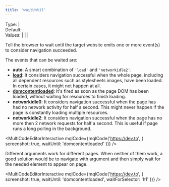 ```yaml
---
title: 'waitUntil'
--- 
```


Type: <TypeContainer><Type children='<string>'/> | <Type children='<string[]>'/></TypeContainer><br/>
Default: <Type children="'auto'"/><br/>
Values: <TypeContainer><Type children="'load'"/> | <Type children="'domcontentloaded'"/> | <Type children="'networkidle0'"/> | <Type children="'networkidle2'"/></TypeContainer>

Tell the browser to wait until the target website emits one or more event(s) to consider navigation succeeded.

The events that can be waited are:

- **auto**: A smart combination of `'load'` and `'networkidle2'`.
- [**load**](https://developer.mozilla.org/en-US/docs/Web/API/Window/load_event): It considers navigation successful when the whole page, including all dependent resources such as stylesheets images, have been loaded. In certain cases, it might not happen at all.
- [**domcontentloaded**](https://developer.mozilla.org/en-US/docs/Web/API/Document/DOMContentLoaded_event): It's fired as soon as the page DOM has been loaded, without waiting for resources to finish loading.
- **networkidle0**: It considers navigation successful when the page has had no network activity for half a second. This might never happen if the page is constantly loading multiple resources.
- **networkidle2**: It considers navigation successful when the page has no more then 2 network requests for half a second. This is useful if page runs a long polling in the background.

<MultiCodeEditorInteractive mqlCode={mqlCode('https://dev.to', { screenshot: true, waitUntil: 'domcontentloaded' })} />

Different arguments work for different pages. When neither of them work, a good solution would be to navigate with <Type children="'domcontentloaded'"/> argument and then simply wait for the needed element to appear on page.

<MultiCodeEditorInteractive mqlCode={mqlCode('https://dev.to', { 
  screenshot: true,
  waitUntil: 'domcontentloaded',
  waitForSelector: 'h1'
})} />
